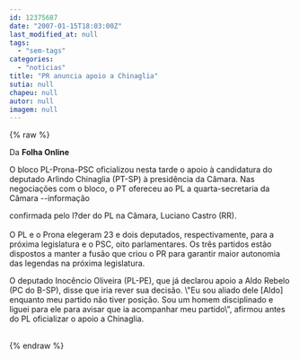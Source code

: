 ```yaml
---
id: 12375687
date: "2007-01-15T18:03:00Z"
last_modified_at: null
tags:
  - "sem-tags"
categories:
  - "noticias"
title: "PR anuncia apoio a Chinaglia"
sutia: null
chapeu: null
autor: null
imagem: null
---
```

{% raw %}
<p><P>Da <STRONG>Folha Online</STRONG></P></p>
<p><P>O bloco PL-Prona-PSC oficializou nesta tarde o apoio à candidatura do deputado Arlindo Chinaglia (PT-SP) à presidência da Câmara. Nas negociações com o bloco, o PT ofereceu ao PL a quarta-secretaria da Câmara --informação</p>
<p> confirmada pelo l?der do PL na Câmara, Luciano Castro (RR). <BR><BR>O PL e o Prona elegeram 23 e dois deputados, respectivamente, para a próxima legislatura e o PSC, oito parlamentares. Os três partidos estão dispostos a manter a fusão que criou o PR para garantir maior autonomia das legendas na próxima legislatura. <BR></P></p>
<p><P>O deputado Inocêncio Oliveira (PL-PE), que já declarou apoio a Aldo Rebelo (PC do B-SP), disse que iria rever sua decisão. \"Eu sou aliado dele [Aldo] enquanto meu partido não tiver posição. Sou um homem disciplinado e liguei para ele para avisar que ia acompanhar meu partido\", afirmou antes do PL oficializar o apoio a Chinaglia.<BR><BR></P> </p>
{% endraw %}